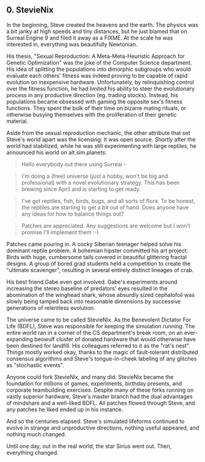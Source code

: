 ## 0. StevieNix

In the beginning, Steve created the heavens and the earth. The physics was a bit janky at high speeds and tiny distances, but he just blamed that on Surreal Engine 9 and filed it away as a FIXME. At the scale he was interested in, everything was beautifully Newtonian.

His thesis, "Sexual Reproduction: A Meta-Meta-Heuristic Approach for Genetic Optimization" was the joke of the Computer Science department. His idea of splitting the populations into dimorphic subgroups who would evaluate each others' fitness was indeed proving to be capable of rapid evolution on inexpensive hardware. Unfortunately, by relinquishing control over the fitness function, he had limited his ability to steer the evolutionary process in any productive direction (eg. trading stocks). Instead, his populations became obsessed with gaming the opposite sex's fitness functions. They spent the bulk of their time on bizarre mating rituals, or otherwise busying themselves with the proliferation of their genetic material.

Aside from the sexual reproduction mechanic, the other attribute that set Steve's world apart was the licensing: It was open source. Shortly after the world had stabilized, while he was still experimenting with large reptiles, he announced his world on alt.sim.planets:

> Hello everybody out there using Surreal -

> I'm doing a (free) universe (just a hobby, won't be big and professional) with a novel evolutionary strategy. This has been brewing since April and is starting to get ready.

> I've got reptiles, fish, birds, bugs, and all sorts of flora. To be honest, the reptiles are starting to get a bit out of hand. Does anyone have any ideas for how to balance things out?

> Patches are appreciated. Any suggestions are welcome but I won't promise I'll implement them :-)

Patches came pouring in. A cocky Siberian teenager helped solve his dominant reptile problem. A bohemian hipster committed his art project: Birds with huge, cumbersome tails covered in beautiful glittering fractal designs. A group of bored grad students held a competition to create the "ultimate scavenger", resulting in several entirely distinct lineages of crab.

His best friend Gabe even got involved. Gabe's experiments around increasing the stereo baseline of predators' eyes resulted in the abomination of the winghead shark, whose absurdly sized cephalofoil was slowly being tamped back into reasonable dimensions by successive generations of relentless evolution.

The universe came to be called StevieNix. As the Benevolent Dictator For Life (BDFL), Steve was responsible for keeping the simulation running. The entire world ran in a corner of the CS department's break room, on an ever-expanding beowulf cluster of donated hardware that would otherwise have been destined for landfill. His colleagues referred to it as the "rat's nest". Things mostly worked okay, thanks to the magic of fault-tolerant distributed consensus algorithms and Steve's tongue-in-cheek labeling of any glitches as "stochastic events".

Anyone could fork StevieNix, and many did. StevieNix became the foundation for millions of games, experiments, birthday presents, and corporate teambuilding exercises. Despite many of these forks running on vastly superior hardware, Steve's master branch had the dual advantages of mindshare and a well-liked BDFL. All patches flowed through Steve, and any patches he liked ended up in his instance.

And so the centuries elapsed. Steve's simulated lifeforms continued to evolve in strange and unproductive directions, nothing useful appeared, and nothing much changed.

Until one day, out in the real world, the star Sirius went out. Then, everything changed.
